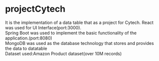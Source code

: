 # projectCytech

It is the implementation of a data table that as a project for Cytech.
React was used for UI Interface(port:3000).<br/>
Spring Boot was used to implement the basic functionality of the application.(port:8080)<br/>
MongoDB was used as the database technology that stores and provides the data to datatable<br/>
Dataset used:Amazon Product dataset(over 10M records)
